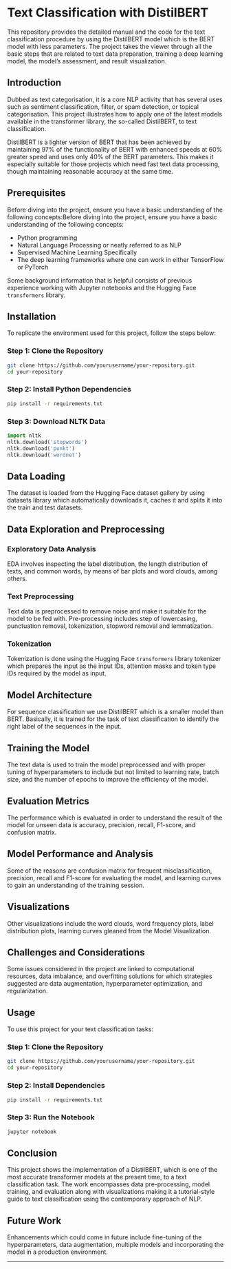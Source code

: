 # Text Classification with DistilBERT

This repository provides the detailed manual and the code for the text classification procedure by using the DistilBERT model which is the BERT model with less parameters. The project takes the viewer through all the basic steps that are related to text data preparation, training a deep learning model, the model’s assessment, and result visualization.

## Introduction

Dubbed as text categorisation, it is a core NLP activity that has several uses such as sentiment classification, filter, or spam detection, or topical categorisation. This project illustrates how to apply one of the latest models available in the transformer library, the so-called DistilBERT, to text classification.

DistilBERT is a lighter version of BERT that has been achieved by maintaining 97% of the functionality of BERT with enhanced speeds at 60% greater speed and uses only 40% of the BERT parameters. This makes it especially suitable for those projects which need fast text data processing, though maintaining reasonable accuracy at the same time.

## Prerequisites

Before diving into the project, ensure you have a basic understanding of the following concepts:Before diving into the project, ensure you have a basic understanding of the following concepts:
- Python programming
- Natural Language Processing or neatly referred to as NLP
- Supervised Machine Learning Specifically
- The deep learning frameworks where one can work in either TensorFlow or PyTorch

Some background information that is helpful consists of previous experience working with Jupyter notebooks and the Hugging Face `transformers` library.

## Installation

To replicate the environment used for this project, follow the steps below:

### Step 1: Clone the Repository

```bash
git clone https://github.com/yourusername/your-repository.git
cd your-repository
```

### Step 2: Install Python Dependencies

```bash
pip install -r requirements.txt
```

### Step 3: Download NLTK Data

```python
import nltk
nltk.download('stopwords')
nltk.download('punkt')
nltk.download('wordnet')
```

## Data Loading

The dataset is loaded from the Hugging Face dataset gallery by using datasets library which automatically downloads it, caches it and splits it into the train and test datasets.

## Data Exploration and Preprocessing

### Exploratory Data Analysis

EDA involves inspecting the label distribution, the length distribution of texts, and common words, by means of bar plots and word clouds, among others.

### Text Preprocessing

Text data is preprocessed to remove noise and make it suitable for the model to be fed with. Pre-processing includes step of lowercasing, punctuation removal, tokenization, stopword removal and lemmatization.

### Tokenization

Tokenization is done using the Hugging Face `transformers` library tokenizer which prepares the input as the input IDs, attention masks and token type IDs required by the model as input.


## Model Architecture

For sequence classification we use DistilBERT which is a smaller model than BERT. Basically, it is trained for the task of text classification to identify the right label of the sequences in the input.

## Training the Model

The text data is used to train the model preprocessed and with proper tuning of hyperparameters to include but not limited to learning rate, batch size, and the number of epochs to improve the efficiency of the model.

## Evaluation Metrics

The performance which is evaluated in order to understand the result of the model for unseen data is accuracy, precision, recall, F1-score, and confusion matrix.

## Model Performance and Analysis

Some of the reasons are confusion matrix for frequent misclassification, precision, recall and F1-score for evaluating the model, and learning curves to gain an understanding of the training session.

## Visualizations

Other visualizations include the word clouds, word frequency plots, label distribution plots, learning curves gleaned from the Model Visualization.

## Challenges and Considerations

Some issues considered in the project are linked to computational resources, data imbalance, and overfitting solutions for which strategies suggested are data augmentation, hyperparameter optimization, and regularization.

## Usage

To use this project for your text classification tasks:

### Step 1: Clone the Repository

```bash
git clone https://github.com/yourusername/your-repository.git
cd your-repository
```

### Step 2: Install Dependencies

```bash
pip install -r requirements.txt
```

### Step 3: Run the Notebook

```bash
jupyter notebook
```

## Conclusion

This project shows the implementation of a DistilBERT, which is one of the most accurate transformer models at the present time, to a text classification task. The work encompasses data pre-processing, model training, and evaluation along with visualizations making it a tutorial-style guide to text classification using the contemporary approach of NLP.

## Future Work

Enhancements which could come in future include fine-tuning of the hyperparameters, data augmentation, multiple models and incorporating the model in a production environment.

---
